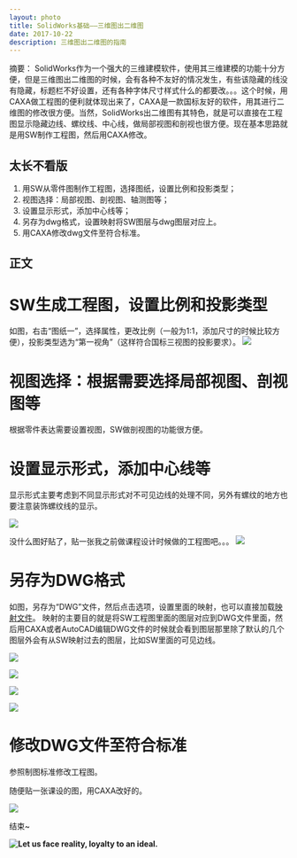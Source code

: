 ```yaml
---
layout: photo
title: SolidWorks基础——三维图出二维图
date: 2017-10-22 
description: 三维图出二维图的指南
---
```


摘要： SolidWorks作为一个强大的三维建模软件，使用其三维建模的功能十分方便，但是三维图出二维图的时候，会有各种不友好的情况发生，有些该隐藏的线没有隐藏，标题栏不好设置，还有各种字体尺寸样式什么的都要改。。。这个时候，用CAXA做工程图的便利就体现出来了，CAXA是一款国标友好的软件，用其进行二维图的修改很方便。当然，SolidWorks出二维图有其特色，就是可以直接在工程图显示隐藏边线、螺纹线、中心线，做局部视图和剖视也很方便。现在基本思路就是用SW制作工程图，然后用CAXA修改。


## 太长不看版

1. 用SW从零件图制作工程图，选择图纸，设置比例和投影类型；
2. 视图选择：局部视图、剖视图、轴测图等；
3. 设置显示形式，添加中心线等；
4. 另存为dwg格式，设置映射将SW图层与dwg图层对应上。
5. 用CAXA修改dwg文件至符合标准。

## 正文

# SW生成工程图，设置比例和投影类型

如图，右击“图纸一”，选择属性，更改比例（一般为1:1，添加尺寸的时候比较方便），投影类型选为“第一视角”（这样符合国标三视图的投影要求）。
![](http://oxt33qs1f.bkt.clouddn.com/shuxing_.png)

# 视图选择：根据需要选择局部视图、剖视图等

根据零件表达需要设置视图，SW做剖视图的功能很方便。


# 设置显示形式，添加中心线等

显示形式主要考虑到不同显示形式对不可见边线的处理不同，另外有螺纹的地方也要注意装饰螺纹线的显示。

![](http://oxt33qs1f.bkt.clouddn.com/shituxuanze_.png)

没什么图好贴了，贴一张我之前做课程设计时候做的工程图吧。。。
![](http://oxt33qs1f.bkt.clouddn.com/shitu.png)

# 另存为DWG格式

如图，另存为“DWG”文件，然后点击选项，设置里面的映射，也可以直接加载[映射文件](https://pan.baidu.com/s/1kUFOwj9)。
映射的主要目的就是将SW工程图里面的图层对应到DWG文件里面，然后用CAXA或者AutoCAD编辑DWG文件的时候就会看到图层那里除了默认的几个图层外会有从SW映射过去的图层，比如SW里面的可见边线。

![](http://oxt33qs1f.bkt.clouddn.com/xuanxiang.png)

![](http://oxt33qs1f.bkt.clouddn.com/yingshe.png)

![](http://oxt33qs1f.bkt.clouddn.com/yingshe2.png)

![](http://oxt33qs1f.bkt.clouddn.com/yingshe3.png)

# 修改DWG文件至符合标准
参照制图标准修改工程图。

随便贴一张课设的图，用CAXA改好的。

![](http://oxt33qs1f.bkt.clouddn.com/dwg.png)

结束~


 
 
<!-- more -->

**![Let us face reality, loyalty to an ideal.](http://oxt33qs1f.bkt.clouddn.com/Kurt%20Donald%20Cobain2.jpg)**
